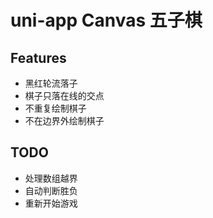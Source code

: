 # uni-app Canvas 五子棋

## Features
- 黑红轮流落子
- 棋子只落在线的交点
- 不重复绘制棋子
- 不在边界外绘制棋子

## TODO
- 处理数组越界
- 自动判断胜负
- 重新开始游戏
